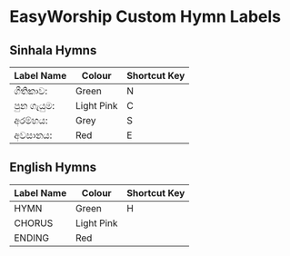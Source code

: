 # EasyWorship Custom Hymn Labels 

## Sinhala Hymns

| Label Name | Colour     | Shortcut  Key |
| ---------- | ---------- | ------------- |
| ගීතිකාව:     | Green      | N             |
| පුන ගැයුම:   | Light Pink | C             |
| අරම්භය:     | Grey       | S             |
| අවසානය:    | Red        | E             |



## English Hymns

| Label Name | Colour     | Shortcut  Key |
| ---------- | ---------- | ------------- |
| HYMN       | Green      | H             |
| CHORUS     | Light Pink |               |
| ENDING     | Red        |               |

